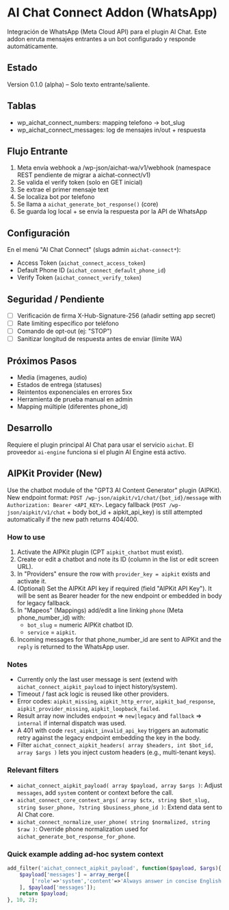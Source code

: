 # AI Chat Connect Addon (WhatsApp)

Integración de WhatsApp (Meta Cloud API) para el plugin AI Chat. Este addon enruta mensajes entrantes a un bot configurado y responde automáticamente.

## Estado
Version 0.1.0 (alpha) – Solo texto entrante/saliente.

## Tablas
- wp_aichat_connect_numbers: mapping telefono -> bot_slug
- wp_aichat_connect_messages: log de mensajes in/out + respuesta

## Flujo Entrante
1. Meta envía webhook a /wp-json/aichat-wa/v1/webhook (namespace REST pendiente de migrar a aichat-connect/v1)
2. Se valida el verify token (solo en GET inicial)
3. Se extrae el primer mensaje text
4. Se localiza bot por telefono
5. Se llama a `aichat_generate_bot_response()` (core)
6. Se guarda log local + se envía la respuesta por la API de WhatsApp

## Configuración
En el menú "AI Chat Connect" (slugs admin `aichat-connect*`):
- Access Token (`aichat_connect_access_token`)
- Default Phone ID (`aichat_connect_default_phone_id`)
- Verify Token (`aichat_connect_verify_token`)

## Seguridad / Pendiente
- [ ] Verificación de firma X-Hub-Signature-256 (añadir setting app secret)
- [ ] Rate limiting específico por teléfono
- [ ] Comando de opt-out (ej: "STOP")
- [ ] Sanitizar longitud de respuesta antes de enviar (límite WA)

## Próximos Pasos
- Media (imagenes, audio)
- Estados de entrega (statuses)
- Reintentos exponenciales en errores 5xx
- Herramienta de prueba manual en admin
- Mapping múltiple (diferentes phone_id)

<!-- Sección de migración eliminada: ya migrado en tu instalación -->
## Desarrollo
Requiere el plugin principal AI Chat para usar el servicio `aichat`. El proveedor `ai-engine` funciona si el plugin AI Engine está activo.

## AIPKit Provider (New)
Use the chatbot module of the "GPT3 AI Content Generator" plugin (AIPKit). New endpoint format: `POST /wp-json/aipkit/v1/chat/{bot_id}/message` with `Authorization: Bearer <API_KEY>`. Legacy fallback (`POST /wp-json/aipkit/v1/chat` + body bot_id + aipkit_api_key) is still attempted automatically if the new path returns 404/400.

### How to use
1. Activate the AIPKit plugin (CPT `aipkit_chatbot` must exist).
2. Create or edit a chatbot and note its ID (column in the list or edit screen URL).
3. In "Providers" ensure the row with `provider_key = aipkit` exists and activate it.
4. (Optional) Set the AIPKit API key if required (field "AIPKit API Key"). It will be sent as Bearer header for the new endpoint or embedded in body for legacy fallback.
5. In "Mapeos" (Mappings) add/edit a line linking `phone` (Meta phone_number_id) with:
   - `bot_slug` = numeric AIPKit chatbot ID.
   - `service` = `aipkit`.
6. Incoming messages for that phone_number_id are sent to AIPKit and the `reply` is returned to the WhatsApp user.

### Notes
* Currently only the last user message is sent (extend with `aichat_connect_aipkit_payload` to inject history/system).
* Timeout / fast ack logic is reused like other providers.
* Error codes: `aipkit_missing`, `aipkit_http_error`, `aipkit_bad_response`, `aipkit_provider_missing`, `aipkit_loopback_failed`.
* Result array now includes `endpoint` => `new|legacy` and `fallback` => `internal` if internal dispatch was used.
* A 401 with code `rest_aipkit_invalid_api_key` triggers an automatic retry against the legacy endpoint embedding the key in the body.
* Filter `aichat_connect_aipkit_headers( array $headers, int $bot_id, array $args )` lets you inject custom headers (e.g., multi-tenant keys).

### Relevant filters
* `aichat_connect_aipkit_payload( array $payload, array $args )`: Adjust `messages`, add `system` content or context before the call.
* `aichat_connect_core_context_args( array $ctx, string $bot_slug, string $user_phone, ?string $business_phone_id )`: Extend data sent to AI Chat core.
* `aichat_connect_normalize_user_phone( string $normalized, string $raw )`: Override phone normalization used for `aichat_generate_bot_response_for_phone`.

### Quick example adding ad-hoc system context
```php
add_filter('aichat_connect_aipkit_payload', function($payload, $args){
	$payload['messages'] = array_merge([
		['role'=>'system','content'=>'Always answer in concise English.'],
	], $payload['messages']);
	return $payload;
}, 10, 2);
```

